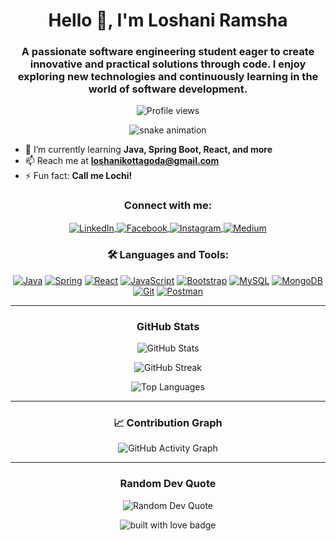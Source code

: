 <h1 align="center">Hello 👋, I'm Loshani Ramsha</h1>
<h3 align="center">A passionate software engineering student eager to create innovative and practical solutions through code. I enjoy exploring new technologies and continuously learning in the world of software development.</h3>

<p align="center">
  <img src="https://komarev.com/ghpvc/?username=loshaniramsha&label=Profile%20views&color=ff69b4&style=flat-square" alt="Profile views" />
</p>

<p align="center">
  <img src="https://github.com/loshaniramsha/loshaniramsha/blob/output/github-contribution-grid-snake.svg" alt="snake animation" />

</p>

- 🌱 I’m currently learning **Java, Spring Boot, React, and more**
- 📫 Reach me at **loshanikottagoda@gmail.com**
- ⚡ Fun fact: **Call me Lochi!**

<h3 align="center">Connect with me:</h3>
<p align="center">
  <a href="https://www.linkedin.com/in/loshani-ramsha-698a1927a" target="_blank">
    <img align="center" src="https://img.shields.io/badge/-LinkedIn-%230077B5?style=for-the-badge&logo=linkedin&logoColor=white" alt="LinkedIn" />
  </a>
  <a href="https://www.facebook.com/loshaniramsha" target="_blank">
    <img align="center" src="https://img.shields.io/badge/Facebook-%231877F2.svg?style=for-the-badge&logo=facebook&logoColor=white" alt="Facebook" />
  </a>
  <a href="https://www.instagram.com/loshaniramsha" target="_blank">
    <img align="center" src="https://img.shields.io/badge/Instagram-E4405F?style=for-the-badge&logo=instagram&logoColor=white" alt="Instagram" />
  </a>
  <a href="[https://medium.com/@loshaniramsha](https://medium.com/@loshaniramsha01)" target="_blank">
    <img align="center" src="https://img.shields.io/badge/Medium-12100E.svg?style=for-the-badge&logo=medium&logoColor=white" alt="Medium" />
  </a>
</p>

<h3 align="center">🛠️ Languages and Tools:</h3>
<p align="center">
  <a href="https://www.java.com/" target="_blank"><img src="https://img.shields.io/badge/Java-ED8B00?style=for-the-badge&logo=java&logoColor=white" alt="Java"/></a>
  <a href="https://spring.io/" target="_blank"><img src="https://img.shields.io/badge/Spring-6DB33F?style=for-the-badge&logo=spring&logoColor=white" alt="Spring"/></a>
  <a href="https://reactjs.org/" target="_blank"><img src="https://img.shields.io/badge/React-20232A?style=for-the-badge&logo=react&logoColor=61DAFB" alt="React"/></a>
  <a href="https://developer.mozilla.org/en-US/docs/Web/JavaScript" target="_blank"><img src="https://img.shields.io/badge/JavaScript-F7DF1E?style=for-the-badge&logo=javascript&logoColor=black" alt="JavaScript"/></a>
  <a href="https://getbootstrap.com" target="_blank"><img src="https://img.shields.io/badge/Bootstrap-563D7C?style=for-the-badge&logo=bootstrap&logoColor=white" alt="Bootstrap"/></a>
  <a href="https://www.mysql.com/" target="_blank"><img src="https://img.shields.io/badge/MySQL-4479A1?style=for-the-badge&logo=mysql&logoColor=white" alt="MySQL"/></a>
  <a href="https://www.mongodb.com/" target="_blank"><img src="https://img.shields.io/badge/MongoDB-4EA94B?style=for-the-badge&logo=mongodb&logoColor=white" alt="MongoDB"/></a>
  <a href="https://git-scm.com/" target="_blank"><img src="https://img.shields.io/badge/Git-F05032?style=for-the-badge&logo=git&logoColor=white" alt="Git"/></a>
  <a href="https://www.postman.com/" target="_blank"><img src="https://img.shields.io/badge/Postman-FF6C37?style=for-the-badge&logo=postman&logoColor=white" alt="Postman"/></a>
</p>


---

<h3 align="center">GitHub Stats</h3>
<p align="center">
  <img src="https://github-readme-stats.vercel.app/api?username=loshaniramsha&show_icons=true&theme=radical" alt="GitHub Stats" />
</p>

<p align="center">
  <img src="https://github-readme-streak-stats.herokuapp.com?user=loshaniramsha&theme=radical&hide_border=true" alt="GitHub Streak" />
</p>

<p align="center">
  <img src="https://github-readme-stats.vercel.app/api/top-langs/?username=loshaniramsha&layout=compact&theme=radical" alt="Top Languages" />
</p>

---

<h3 align="center">📈 Contribution Graph</h3>
<p align="center">
  <img src="https://github-readme-activity-graph.vercel.app/graph?username=loshaniramsha&theme=radical" alt="GitHub Activity Graph" />
</p>

---

<h3 align="center">Random Dev Quote</h3>
<p align="center">
  <img src="https://quotes-github-readme.vercel.app/api?type=horizontal&theme=radical" alt="Random Dev Quote" />
</p>

<p align="center">
  <img src="https://forthebadge.com/images/badges/built-with-love.svg" alt="built with love badge" />
</p>
